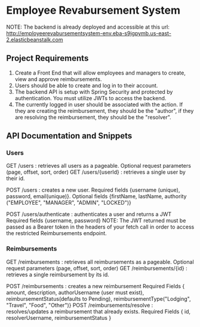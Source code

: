 # Employee Revabursement System

NOTE: The backend is already deployed and accessible at this url: 
http://employeerevabursementsystem-env.eba-s9jgpymb.us-east-2.elasticbeanstalk.com

## Project Requirements

1. Create a Front End that will allow employees and managers to create, view and approve reimbursements.
2. Users should be able to create and log in to their account.
3. The backend API is setup with Spring Security and protected by authentication. You must utilize JWTs to access the backend.
4. The currently logged in user should be associated with the action. If they are creating the reimbursement, they should be the "author", 
if they are resolving the reimbursement, they should be the "resolver".

## API Documentation and Snippets

### Users
GET /users : retrieves all users as a pageable. 
  Optional request parameters (page, offset, sort, order)
GET /users/{userId} : retrieves a single user by their id.

POST /users : creates a new user. 
  Required fields {username (unique), password, email(unique)}. 
  Optional fields {firstName, lastName, authority ("EMPLOYEE", "MANAGER", "ADMIN", "LOCKED")}

POST /users/authenticate : authenticates a user and returns a JWT
  Required fields {username, password}
  NOTE: The JWT returned must be passed as a Bearer token in the headers of your fetch call in order to access the restricted Reimbursements endpoint.

### Reimbursements
GET /reimbursements : retrieves all reimbursements as a pageable. 
  Optional request parameters (page, offset, sort, order)
GET /reimbursements/{id} : retrieves a single reimbursement by its id.

POST /reimbursements : creates a new reimbursement
  Required Fields { amount, description, authorUsername (user must exist), reimbursementStatus(defaults to Pending), reimbursementType("Lodging", "Travel", "Food", "Other")}
POST /reimbursements/resolve : resolves/updates a reimbursement that already exists.
  Required Fields { id, resolverUsername, reimbursementStatus }

